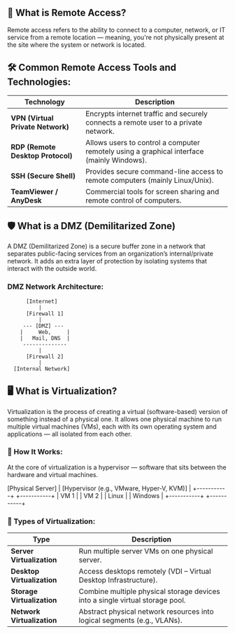 
## 🔐 What is Remote Access?
Remote access refers to the ability to connect to a computer, network, or IT service from a remote location — meaning, you're not physically present at the site where the system or network is located.
## 🛠️ Common Remote Access Tools and Technologies:
| Technology                        | Description                                                                               |
| --------------------------------- | ----------------------------------------------------------------------------------------- |
| **VPN (Virtual Private Network)** | Encrypts internet traffic and securely connects a remote user to a private network.       |
| **RDP (Remote Desktop Protocol)** | Allows users to control a computer remotely using a graphical interface (mainly Windows). |
| **SSH (Secure Shell)**            | Provides secure command-line access to remote computers (mainly Linux/Unix).              |
| **TeamViewer / AnyDesk**          | Commercial tools for screen sharing and remote control of computers.                      |


## 🛡️ What is a DMZ (Demilitarized Zone)
A DMZ (Demilitarized Zone) is a secure buffer zone in a network that separates public-facing services from an organization’s internal/private network. It adds an extra layer of protection by isolating systems that interact with the outside world.

### DMZ Network Architecture:
          [Internet]
              |
          [Firewall 1]
              |
         --- [DMZ] ---
        |     Web,     |
        |   Mail, DNS  |
         --------------
              |
          [Firewall 2]
              |
      [Internal Network]



## 🖥️ What is Virtualization?
Virtualization is the process of creating a virtual (software-based) version of something instead of a physical one. It allows one physical machine to run multiple virtual machines (VMs), each with its own operating system and applications — all isolated from each other.

### 🧱 How It Works:
At the core of virtualization is a hypervisor — software that sits between the hardware and virtual machines.

[Physical Server]
      |
[Hypervisor (e.g., VMware, Hyper-V, KVM)]
      |
  +-----------+  +-----------+
  |  VM 1     |  |  VM 2     |
  | Linux     |  | Windows   |
  +-----------+  +-----------+

### 🧩 Types of Virtualization:
| Type                       | Description                                                                   |
| -------------------------- | ----------------------------------------------------------------------------- |
| **Server Virtualization**  | Run multiple server VMs on one physical server.                               |
| **Desktop Virtualization** | Access desktops remotely (VDI – Virtual Desktop Infrastructure).              |
| **Storage Virtualization** | Combine multiple physical storage devices into a single virtual storage pool. |
| **Network Virtualization** | Abstract physical network resources into logical segments (e.g., VLANs).      |

